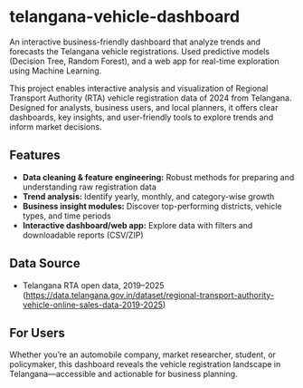 # telangana-vehicle-dashboard
An interactive business-friendly dashboard that analyze trends and forecasts the Telangana vehicle registrations. Used predictive models (Decision Tree, Random Forest), and a web app for real-time exploration using Machine Learning. 


This project enables interactive analysis and visualization of Regional Transport Authority (RTA) vehicle registration data of 2024 from Telangana. Designed for analysts, business users, and local planners, it offers clear dashboards, key insights, and user-friendly tools to explore trends and inform market decisions.

## Features
- **Data cleaning & feature engineering:** Robust methods for preparing and understanding raw registration data
- **Trend analysis:** Identify yearly, monthly, and category-wise growth
- **Business insight modules:** Discover top-performing districts, vehicle types, and time periods
- **Interactive dashboard/web app:** Explore data with filters and downloadable reports (CSV/ZIP)

## Data Source
- Telangana RTA open data, 2019–2025 (https://data.telangana.gov.in/dataset/regional-transport-authority-vehicle-online-sales-data-2019-2025)

## For Users
Whether you’re an automobile company, market researcher, student, or policymaker, this dashboard reveals the vehicle registration landscape in Telangana—accessible and actionable for business planning.
